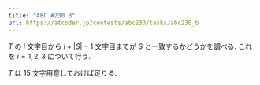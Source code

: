 ```yaml
---
title: "ABC #230 B"
url: https://atcoder.jp/contests/abc230/tasks/abc230_b
---
```

$T$ の $i$ 文字目から $i+|S|-1$ 文字目までが $S$ と一致するかどうかを調べる. これを $i=1,2,3$ について行う.

$T$ は $15$ 文字用意しておけば足りる.

